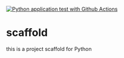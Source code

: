 [![Python application test with Github Actions](https://github.com/MarthaChacko/scaffold/actions/workflows/main.yml/badge.svg)](https://github.com/MarthaChacko/scaffold/actions/workflows/main.yml)
# scaffold
this is a project scaffold for Python

